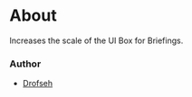 # About

Increases the scale of the UI Box for Briefings.

### Author
- [Drofseh](https://github.com/Drofseh)
